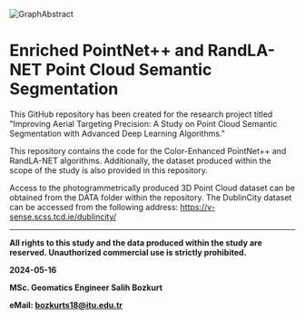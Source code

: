 ![GraphAbstract](https://github.com/bzkrtslh/Enriched-PointNetPP-RandLA-NET-Point-Cloud-Semantic-Segmentation/assets/25555020/bb893fb5-9eff-4dcd-b226-5eaf5e97da7b)

# Enriched PointNet++ and RandLA-NET Point Cloud Semantic Segmentation

This GitHub repository has been created for the research project titled "Improving Aerial Targeting Precision: A Study on Point Cloud Semantic Segmentation with Advanced Deep Learning Algorithms."

This repository contains the code for the Color-Enhanced PointNet++ and RandLA-NET algorithms. 
Additionally, the dataset produced within the scope of the study is also provided in this repository.

Access to the photogrammetrically produced 3D Point Cloud dataset can be obtained from the DATA folder within the repository. The DublinCity dataset can be accessed from the following address: https://v-sense.scss.tcd.ie/dublincity/


-------------------------------------------------------------------------------------------------------------------------------------
**All rights to this study and the data produced within the study are reserved. Unauthorized commercial use is strictly prohibited.**

**2024-05-16**

**MSc. Geomatics Engineer Salih Bozkurt**

**eMail: bozkurts18@itu.edu.tr**
